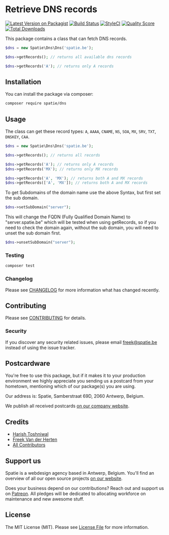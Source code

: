 # Retrieve DNS records

[![Latest Version on Packagist](https://img.shields.io/packagist/v/spatie/dns.svg?style=flat-square)](https://packagist.org/packages/spatie/dns)
[![Build Status](https://img.shields.io/travis/spatie/dns/master.svg?style=flat-square)](https://travis-ci.org/spatie/dns)
[![StyleCI](https://styleci.io/repos/108810419/shield?branch=master)](https://styleci.io/repos/108810419)
[![Quality Score](https://img.shields.io/scrutinizer/g/spatie/dns.svg?style=flat-square)](https://scrutinizer-ci.com/g/spatie/dns)
[![Total Downloads](https://img.shields.io/packagist/dt/spatie/dns.svg?style=flat-square)](https://packagist.org/packages/spatie/dns)

This package contains a class that can fetch DNS records.

```php
$dns = new Spatie\Dns\Dns('spatie.be');

$dns->getRecords(); // returns all available dns records

$dns->getRecords('A'); // returns only A records
```

## Installation

You can install the package via composer:

```bash
composer require spatie/dns
```

## Usage

The class can get these record types: `A`, `AAAA`, `CNAME`, `NS`, `SOA`, `MX`, `SRV`, `TXT`, `DNSKEY`, `CAA`.

``` php
$dns = new Spatie\Dns\Dns('spatie.be');

$dns->getRecords(); // returns all records

$dns->getRecords('A'); // returns only A records
$dns->getRecords('MX'); // returns only MX records

$dns->getRecords('A', 'MX'); // returns both A and MX records
$dns->getRecords(['A', 'MX']); // returns both A and MX records
```

To get Subdomains of the domain name use the above Syntax, but first set the sub domain.

``` php
$dns->setSubDomain("server");
```

This will change the FQDN (Fully Qualified Domain Name) to "server.spatie.be" which will be tested when using getRecords, so if you need to check the domain again, without the sub domain, you will need to unset the sub domain first.

``` php
$dns->unsetSubDomain("server");
```


### Testing

``` bash
composer test
```

### Changelog

Please see [CHANGELOG](CHANGELOG.md) for more information what has changed recently.

## Contributing

Please see [CONTRIBUTING](CONTRIBUTING.md) for details.

### Security

If you discover any security related issues, please email freek@spatie.be instead of using the issue tracker.

## Postcardware

You're free to use this package, but if it makes it to your production environment we highly appreciate you sending us a postcard from your hometown, mentioning which of our package(s) you are using.

Our address is: Spatie, Samberstraat 69D, 2060 Antwerp, Belgium.

We publish all received postcards [on our company website](https://spatie.be/en/opensource/postcards).

## Credits

- [Harish Toshniwal](https://github.com/introwit)
- [Freek Van der Herten](https://github.com/freekmurze)
- [All Contributors](../../contributors)

## Support us

Spatie is a webdesign agency based in Antwerp, Belgium. You'll find an overview of all our open source projects [on our website](https://spatie.be/opensource).

Does your business depend on our contributions? Reach out and support us on [Patreon](https://www.patreon.com/spatie). 
All pledges will be dedicated to allocating workforce on maintenance and new awesome stuff.

## License

The MIT License (MIT). Please see [License File](LICENSE.md) for more information.
